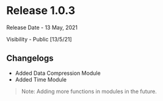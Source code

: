 # Release 1.0.3
Release Date - 13 May, 2021

Visibility - Public [13/5/21]

## Changelogs
- Added Data Compression Module
- Added Time Module
> Note: Adding more functions in modules in the future.
